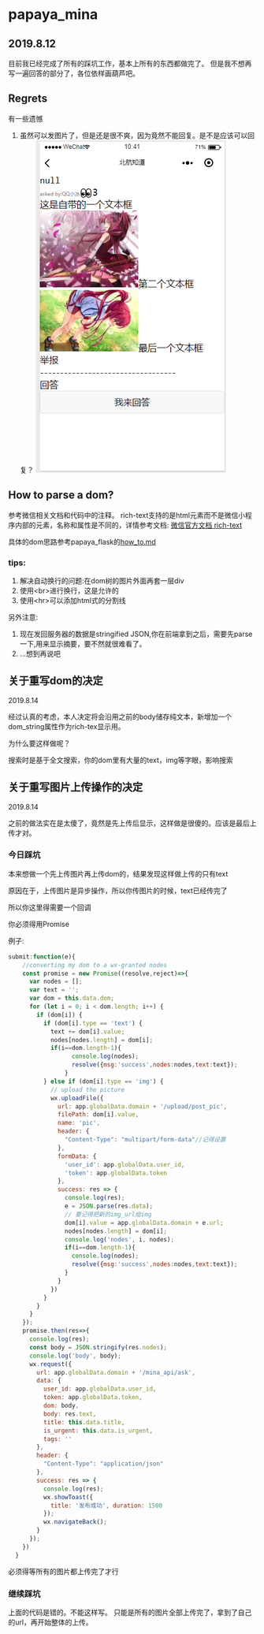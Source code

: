 # papaya_mina

## 2019.8.12
目前我已经完成了所有的踩坑工作，基本上所有的东西都做完了。
但是我不想再写一遍回答的部分了，各位依样画葫芦吧。

## Regrets
有一些遗憾

1. 虽然可以发图片了，但是还是很不爽，因为竟然不能回复。是不是应该可以回复？
![一张还算能看的示意图](demo.png)



## How to parse a dom?
参考微信相关文档和代码中的注释。
rich-text支持的是html元素而不是微信小程序内部的元素，名称和属性是不同的，详情参考文档:
[微信官方文档 rich-text](https://developers.weixin.qq.com/miniprogram/dev/component/rich-text.html)

具体的dom思路参考papaya_flask的[how_to.md](https://github.com/holazzer/papaya_flask/blob/v1/how_to.md)


### tips:
1. 解决自动换行的问题:在dom树的图片外面再套一层div
2. 使用\<br>进行换行，这是允许的
3. 使用\<hr>可以添加html式的分割线







另外注意:
1. 现在发回服务器的数据是stringified JSON,你在前端拿到之后，需要先parse一下,用来显示摘要，要不然就很难看了。
2. ...想到再说吧


## 关于重写dom的决定
2019.8.14

经过认真的考虑，本人决定将会沿用之前的body储存纯文本，新增加一个dom_string属性作为rich-tex显示用。


为什么要这样做呢？

搜索时是基于全文搜索，你的dom里有大量的text，img等字眼，影响搜索



## 关于重写图片上传操作的决定
2019.8.14

之前的做法实在是太傻了，竟然是先上传后显示，这样做是很傻的。应该是最后上传才对。


### 今日踩坑

本来想做一个先上传图片再上传dom的，结果发现这样做上传的只有text

原因在于，上传图片是异步操作，所以你传图片的时候，text已经传完了

所以你这里得需要一个回调


你必须得用Promise

例子:

```js
submit:function(e){
    //converting my dom to a wx-granted nodes
    const promise = new Promise((resolve,reject)=>{
      var nodes = [];
      var text = '';
      var dom = this.data.dom;
      for (let i = 0; i < dom.length; i++) {
        if (dom[i]) {
          if (dom[i].type == 'text') {
            text += dom[i].value;
            nodes[nodes.length] = dom[i];
            if(i==dom.length-1){
                  console.log(nodes);
                  resolve({msg:'success',nodes:nodes,text:text});
                }
          } else if (dom[i].type == 'img') {
            // upload the picture
            wx.uploadFile({
              url: app.globalData.domain + '/upload/post_pic',
              filePath: dom[i].value,
              name: 'pic',
              header: {
                "Content-Type": "multipart/form-data"//记得设置
              },
              formData: {
                'user_id': app.globalData.user_id,
                'token': app.globalData.token
              },
              success: res => {
                console.log(res);
                e = JSON.parse(res.data);
                // 要记得把新的img_url给img
                dom[i].value = app.globalData.domain + e.url;
                nodes[nodes.length] = dom[i];
                console.log('nodes', i, nodes);
                if(i==dom.length-1){
                  console.log(nodes);
                  resolve({msg:'success',nodes:nodes,text:text});
                }
              }
            })
          }
        }
      }
    });
    promise.then(res=>{
      console.log(res);
      const body = JSON.stringify(res.nodes);
      console.log('body', body);
      wx.request({
        url: app.globalData.domain + '/mina_api/ask',
        data: {
          user_id: app.globalData.user_id,
          token: app.globalData.token,
          dom: body,
          body: res.text,
          title: this.data.title,
          is_urgent: this.data.is_urgent,
          tags: ''
        },
        header: {
          "Content-Type": "application/json"
        },
        success: res => {
          console.log(res);
          wx.showToast({
            title: '发布成功', duration: 1500
          });
          wx.navigateBack();
        }
      });
    })
  }
```
必须得等所有的图片都上传完了才行



### 继续踩坑
上面的代码是错的。不能这样写。
只能是所有的图片全部上传完了，拿到了自己的url，再开始整体的上传。